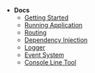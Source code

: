 <!-- docs/_sidebar.md -->
* **Docs**
    * [Getting Started](/framework/getting-started.md "Getting started guide for Antidot Framework")
    * [Running Application](/framework/running-application.md "Running guide for Antidot Framework")
    * [Routing](/framework/routing.md)
    * [Dependency Injection](/framework/dependency-injection.md)
    * [Logger](/framework/logger.md)
    * [Event System](/framework/event-system.md)
    * [Console Line Tool](/framework/console-line-tool.md)

